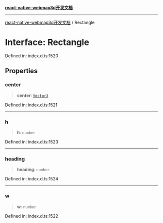 [**react-native-webmap3d开发文档**](../README.md)

***

[react-native-webmap3d开发文档](../globals.md) / Rectangle

# Interface: Rectangle

Defined in: index.d.ts:1520

## Properties

### center

> **center**: [`Vector3`](Vector3.md)

Defined in: index.d.ts:1521

***

### h

> **h**: `number`

Defined in: index.d.ts:1523

***

### heading

> **heading**: `number`

Defined in: index.d.ts:1524

***

### w

> **w**: `number`

Defined in: index.d.ts:1522
